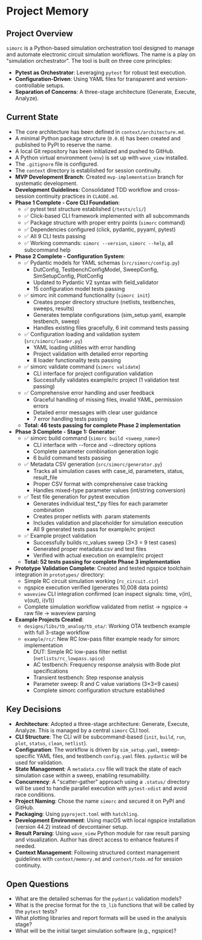 # Project Memory

## Project Overview
`simorc` is a Python-based simulation orchestration tool designed to manage and automate electronic circuit simulation workflows. The name is a play on "simulation orchestrator". The tool is built on three core principles:
-   **Pytest as Orchestrator**: Leveraging `pytest` for robust test execution.
-   **Configuration-Driven**: Using YAML files for transparent and version-controllable setups.
-   **Separation of Concerns**: A three-stage architecture (Generate, Execute, Analyze).

## Current State
- The core architecture has been defined in `context/architecture.md`.
- A minimal Python package structure (`0.0.0`) has been created and published to PyPI to reserve the name.
- A local Git repository has been initialized and pushed to GitHub.
- A Python virtual environment (`venv`) is set up with `wave_view` installed.
- The `.gitignore` file is configured.
- The `context` directory is established for session continuity.
- **MVP Development Branch**: Created `mvp-implementation` branch for systematic development.
- **Development Guidelines**: Consolidated TDD workflow and cross-session continuity practices in `CLAUDE.md`.
- **Phase 1 Complete - Core CLI Foundation**:
  - ✅ pytest test structure established (`/tests/cli/`)
  - ✅ Click-based CLI framework implemented with all subcommands
  - ✅ Package structure with proper entry points (`simorc` command)
  - ✅ Dependencies configured (click, pydantic, pyyaml, pytest)
  - ✅ All 9 CLI tests passing
  - ✅ Working commands: `simorc --version`, `simorc --help`, all subcommand help
- **Phase 2 Complete - Configuration System**:
  - ✅ Pydantic models for YAML schemas (`src/simorc/config.py`)
    - DutConfig, TestbenchConfigModel, SweepConfig, SimSetupConfig, PlotConfig
    - Updated to Pydantic V2 syntax with field_validator
    - 15 configuration model tests passing
  - ✅ simorc init command functionality (`simorc init`)
    - Creates proper directory structure (netlists, testbenches, sweeps, results)
    - Generates template configurations (sim_setup.yaml, example testbench, sweep)
    - Handles existing files gracefully, 6 init command tests passing
  - ✅ Configuration loading and validation system (`src/simorc/loader.py`)
    - YAML loading utilities with error handling
    - Project validation with detailed error reporting
    - 8 loader functionality tests passing
  - ✅ simorc validate command (`simorc validate`)
    - CLI interface for project configuration validation
    - Successfully validates example/rc project (1 validation test passing)
  - ✅ Comprehensive error handling and user feedback
    - Graceful handling of missing files, invalid YAML, permission errors
    - Detailed error messages with clear user guidance
    - 7 error handling tests passing
  - **Total: 46 tests passing for complete Phase 2 implementation**
- **Phase 3 Complete - Stage 1: Generator**:
  - ✅ simorc build command (`simorc build <sweep_name>`)
    - CLI interface with --force and --directory options
    - Complete parameter combination generation logic
    - 6 build command tests passing
  - ✅ Metadata CSV generation (`src/simorc/generator.py`)
    - Tracks all simulation cases with case_id, parameters, status, result_file
    - Proper CSV format with comprehensive case tracking
    - Handles mixed-type parameter values (int/string conversion)
  - ✅ Test file generation for pytest execution
    - Generates individual test_*.py files for each parameter combination
    - Creates proper netlists with .param statements
    - Includes validation and placeholder for simulation execution
    - All 9 generated tests pass for example/rc project
  - ✅ Example project validation
    - Successfully builds rc_values sweep (3×3 = 9 test cases)
    - Generated proper metadata.csv and test files
    - Verified with actual execution on example/rc project
  - **Total: 52 tests passing for complete Phase 3 implementation**
- **Prototype Validation Complete**: Created and tested ngspice toolchain integration in `prototypes/` directory:
  - Simple RC circuit simulation working (`rc_circuit.cir`)
  - ngspice execution verified (generates 10,008 data points)
  - `waveview` CLI integration confirmed (can inspect signals: time, v(in), v(out), i(v1))
  - Complete simulation workflow validated from netlist → ngspice → raw file → waveview parsing
- **Example Projects Created**:
  - `designs/libs/tb_analog/tb_ota/`: Working OTA testbench example with full 3-stage workflow
  - `example/rc/`: New RC low-pass filter example ready for simorc implementation
    - DUT: Simple RC low-pass filter netlist (`netlists/rc_lowpass.spice`)
    - AC testbench: Frequency response analysis with Bode plot specifications
    - Transient testbench: Step response analysis
    - Parameter sweep: R and C value variations (3×3=9 cases)
    - Complete simorc configuration structure established

## Key Decisions
- **Architecture**: Adopted a three-stage architecture: Generate, Execute, Analyze. This is managed by a central `simorc` CLI tool.
- **CLI Structure**: The CLI will be subcommand-based (`init`, `build`, `run`, `plot`, `status`, `clean`, `netlist`).
- **Configuration**: The workflow is driven by `sim_setup.yaml`, sweep-specific YAML files, and testbench `config.yaml` files. `pydantic` will be used for validation.
- **State Management**: A `metadata.csv` file will track the state of each simulation case within a sweep, enabling resumability.
- **Concurrency**: A "scatter-gather" approach using a `.status/` directory will be used to handle parallel execution with `pytest-xdist` and avoid race conditions.
- **Project Naming**: Chose the name `simorc` and secured it on PyPI and GitHub.
- **Packaging**: Using `pyproject.toml` with `hatchling`.
- **Development Environment**: Using macOS with local ngspice installation (version 44.2) instead of devcontainer setup.
- **Result Parsing**: Using `wave_view` Python module for raw result parsing and visualization. Author has direct access to enhance features if needed.
- **Context Management**: Following structured context management guidelines with `context/memory.md` and `context/todo.md` for session continuity.

## Open Questions
- What are the detailed schemas for the `pydantic` validation models?
- What is the precise format for the `tb_lib` functions that will be called by the `pytest` tests?
- What plotting libraries and report formats will be used in the analysis stage?
- What will be the initial target simulation software (e.g., ngspice)? 